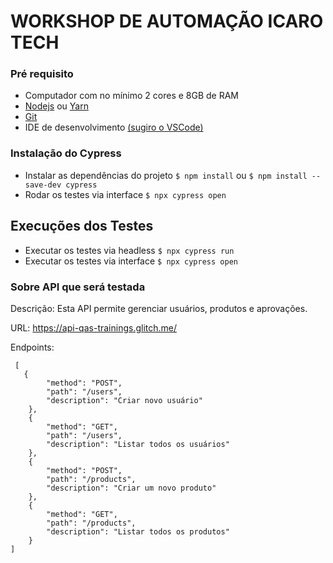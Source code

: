 # WORKSHOP DE AUTOMAÇÃO ICARO TECH

### Pré requisito
- Computador com no mínimo 2 cores e 8GB de RAM
- [Nodejs](https://nodejs.org/) ou [Yarn](https://yarnpkg.com/)
- [Git](https://git-scm.com/)
- IDE de desenvolvimento [(sugiro o VSCode)](https://code.visualstudio.com/)

### Instalação do Cypress
- Instalar as dependências do projeto `$ npm install` ou `$ npm install --save-dev cypress`
- Rodar os testes via interface `$ npx cypress open`

## Execuções dos Testes
- Executar os testes via headless `$ npx cypress run`
- Executar os testes via interface `$ npx cypress open`

### Sobre API que será testada

Descrição: Esta API permite gerenciar usuários, produtos e aprovações.

URL: https://api-qas-trainings.glitch.me/
  
Endpoints:    
     
     [
       {
            "method": "POST",
            "path": "/users",
            "description": "Criar novo usuário"
        },
        {
            "method": "GET",
            "path": "/users",
            "description": "Listar todos os usuários"
        },
        {
            "method": "POST",
            "path": "/products",
            "description": "Criar um novo produto"
        },
        {
            "method": "GET",
            "path": "/products",
            "description": "Listar todos os produtos"
        }
    ]

